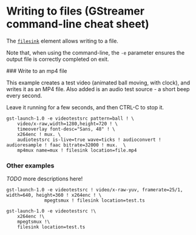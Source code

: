 # Writing to files (GStreamer command-line cheat sheet)

The [`filesink`](https://gstreamer.freedesktop.org/data/doc/gstreamer/head/gstreamer-plugins/html/gstreamer-plugins-filesink.html) element allows writing to a file.

Note that, when using the command-line, the `-e` parameter ensures the output file is correctly completed on exit.


### Write to an mp4 file

This example creates a test video (animated ball moving, with clock), and writes it as an MP4 file.
Also added is an audio test source - a short beep every second.

Leave it running for a few seconds, and then CTRL-C to stop it.

```
gst-launch-1.0 -e videotestsrc pattern=ball ! \
    video/x-raw,width=1280,height=720 ! \
    timeoverlay font-desc="Sans, 48" ! \
    x264enc ! mux. \
    audiotestsrc is-live=true wave=ticks ! audioconvert ! audioresample ! faac bitrate=32000 ! mux.  \
    mp4mux name=mux ! filesink location=file.mp4
```


### Other examples

*TODO* more descriptions here!

 ```
 gst-launch-1.0 -e videotestsrc ! video/x-raw-yuv, framerate=25/1, width=640, height=360 ! x264enc ! \
               mpegtsmux ! filesink location=test.ts
```

```
gst-launch-1.0 -e videotestsrc !\
    x264enc !\
    mpegtsmux !\
    filesink location=test.ts
```
